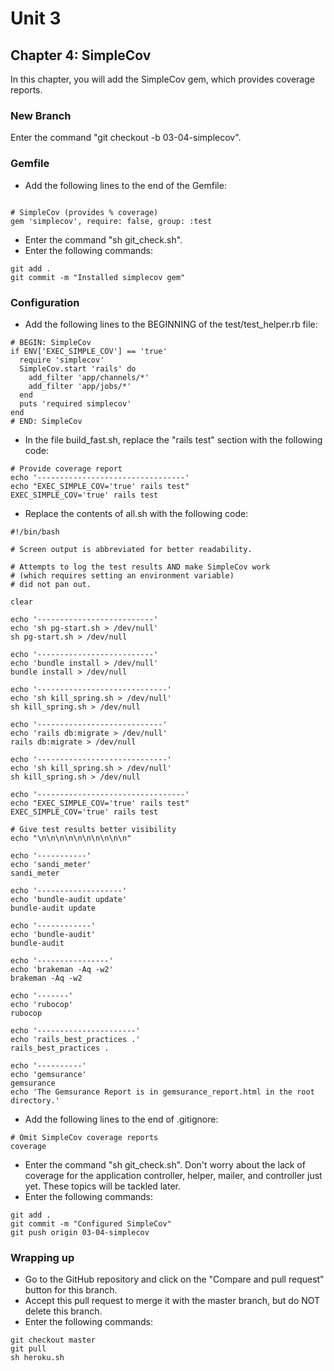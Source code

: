 # Unit 3
## Chapter 4: SimpleCov

In this chapter, you will add the SimpleCov gem, which provides coverage reports.

### New Branch
Enter the command "git checkout -b 03-04-simplecov".

### Gemfile
* Add the following lines to the end of the Gemfile:
```

# SimpleCov (provides % coverage)
gem 'simplecov', require: false, group: :test
```
* Enter the command "sh git_check.sh".
* Enter the following commands:
```
git add .
git commit -m "Installed simplecov gem"
```
### Configuration
* Add the following lines to the BEGINNING of the test/test_helper.rb file:
```
# BEGIN: SimpleCov
if ENV['EXEC_SIMPLE_COV'] == 'true'
  require 'simplecov'
  SimpleCov.start 'rails' do
    add_filter 'app/channels/*'
    add_filter 'app/jobs/*'
  end
  puts 'required simplecov'
end
# END: SimpleCov
```
* In the file build_fast.sh, replace the "rails test" section with the following code:
```
# Provide coverage report
echo '---------------------------------'
echo "EXEC_SIMPLE_COV='true' rails test"
EXEC_SIMPLE_COV='true' rails test
```
* Replace the contents of all.sh with the following code:
```
#!/bin/bash

# Screen output is abbreviated for better readability.

# Attempts to log the test results AND make SimpleCov work 
# (which requires setting an environment variable)
# did not pan out.

clear

echo '--------------------------'
echo 'sh pg-start.sh > /dev/null'
sh pg-start.sh > /dev/null

echo '--------------------------'
echo 'bundle install > /dev/null'
bundle install > /dev/null

echo '-----------------------------'
echo 'sh kill_spring.sh > /dev/null'
sh kill_spring.sh > /dev/null

echo '----------------------------'
echo 'rails db:migrate > /dev/null'
rails db:migrate > /dev/null

echo '-----------------------------'
echo 'sh kill_spring.sh > /dev/null'
sh kill_spring.sh > /dev/null

echo '---------------------------------'
echo "EXEC_SIMPLE_COV='true' rails test"
EXEC_SIMPLE_COV='true' rails test

# Give test results better visibility
echo "\n\n\n\n\n\n\n\n\n\n"

echo '-----------'
echo 'sandi_meter'
sandi_meter

echo '-------------------'
echo 'bundle-audit update'
bundle-audit update

echo '------------'
echo 'bundle-audit'
bundle-audit

echo '----------------'
echo 'brakeman -Aq -w2'
brakeman -Aq -w2

echo '-------'
echo 'rubocop'
rubocop

echo '----------------------'
echo 'rails_best_practices .'
rails_best_practices .

echo '----------'
echo 'gemsurance'
gemsurance
echo 'The Gemsurance Report is in gemsurance_report.html in the root directory.'

```
* Add the following lines to the end of .gitignore:
```
# Omit SimpleCov coverage reports
coverage
```
* Enter the command "sh git_check.sh".  Don't worry about the lack of coverage for the application controller, helper, mailer, and controller just yet.  These topics will be tackled later.
* Enter the following commands:
```
git add .
git commit -m "Configured SimpleCov"
git push origin 03-04-simplecov
```

### Wrapping up
* Go to the GitHub repository and click on the "Compare and pull request" button for this branch.
* Accept this pull request to merge it with the master branch, but do NOT delete this branch.
* Enter the following commands:
```
git checkout master
git pull
sh heroku.sh
```
